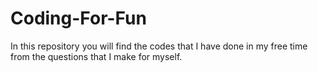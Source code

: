 # Coding-For-Fun
In this repository you will find the codes that I have done in my free time from the questions that I make for myself.
